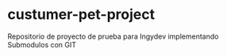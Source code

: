 # custumer-pet-project
Repositorio de proyecto de prueba para Ingydev implementando Submodulos con GIT
